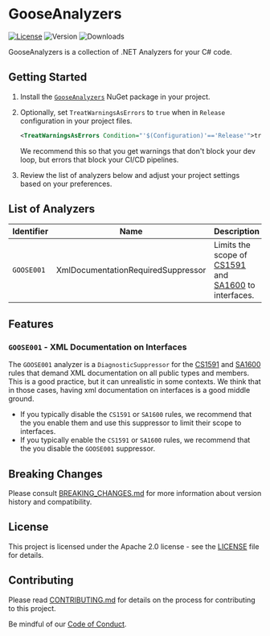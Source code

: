 # GooseAnalyzers

[![License](https://img.shields.io/badge/License-Apache%202.0-blue.svg?style=flat-square)](LICENSE) ![Version](https://img.shields.io/nuget/v/GooseAnalyzers?style=flat-square) ![Downloads](https://img.shields.io/nuget/dt/GooseAnalyzers?style=flat-square)

GooseAnalyzers is a collection of .NET Analyzers for your C# code.

## Getting Started

1. Install the [`GooseAnalyzers`](https://www.nuget.org/packages/GooseAnalyzers) NuGet package in your project.

1. Optionally, set `TreatWarningsAsErrors` to `true` when in `Release` configuration in your project files.
   ```xml
   <TreatWarningsAsErrors Condition="'$(Configuration)'=='Release'">true</TreatWarningsAsErrors>
   ```
   We recommend this so that you get warnings that don't block your dev loop, but errors that block your CI/CD pipelines.

1. Review the list of analyzers below and adjust your project settings based on your preferences.

## List of Analyzers

Identifier | Name | Description
-|-|-
`GOOSE001` | XmlDocumentationRequiredSuppressor | Limits the scope of [CS1591](https://learn.microsoft.com/en-us/dotnet/csharp/language-reference/compiler-messages/cs1591) and [SA1600](https://github.com/DotNetAnalyzers/StyleCopAnalyzers/blob/master/documentation/SA1600.md) to interfaces.

## Features

### `GOOSE001` - XML Documentation on Interfaces
The `GOOSE001` analyzer is a `DiagnosticSuppressor` for the [CS1591](https://learn.microsoft.com/en-us/dotnet/csharp/language-reference/compiler-messages/cs1591) and [SA1600](https://github.com/DotNetAnalyzers/StyleCopAnalyzers/blob/master/documentation/SA1600.md) rules that demand XML documentation on all public types and members.
This is a good practice, but it can unrealistic in some contexts. 
We think that in those cases, having xml documentation on interfaces is a good middle ground.

- If you typically disable the `CS1591` or `SA1600` rules, we recommend that the you enable them and use this suppressor to limit their scope to interfaces.
- If you typically enable the `CS1591` or `SA1600` rules, we recommend that the you disable the `GOOSE001` suppressor.

## Breaking Changes

Please consult [BREAKING_CHANGES.md](BREAKING_CHANGES.md) for more information about version
history and compatibility.

## License

This project is licensed under the Apache 2.0 license - see the
[LICENSE](LICENSE) file for details.

## Contributing

Please read [CONTRIBUTING.md](CONTRIBUTING.md) for details on the process for
contributing to this project.

Be mindful of our [Code of Conduct](CODE_OF_CONDUCT.md).